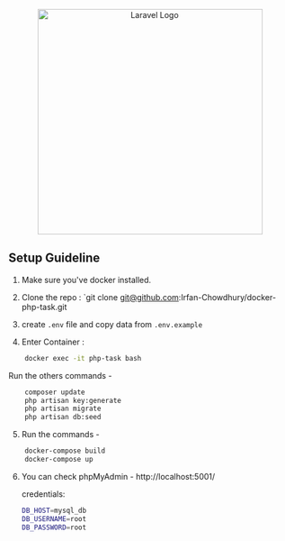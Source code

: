 <p align="center"><a href="https://laravel.com" target="_blank"><img src="https://raw.githubusercontent.com/laravel/art/master/logo-lockup/5%20SVG/2%20CMYK/1%20Full%20Color/laravel-logolockup-cmyk-red.svg" width="400" alt="Laravel Logo"></a></p>

## Setup Guideline

1. Make sure you've docker installed.
2. Clone the repo : `git clone git@github.com:Irfan-Chowdhury/docker-php-task.git
3. create  `.env` file and copy data from `.env.example`


4. Enter Container : 

```bash
    docker exec -it php-task bash
```

Run the others commands -

```bash
    composer update
    php artisan key:generate
    php artisan migrate
    php artisan db:seed
```


5. Run the commands -
```bash
	docker-compose build
	docker-compose up
```

	
	
6.  You can check phpMyAdmin - http://localhost:5001/
	
    credentials: 

    ```bash
    DB_HOST=mysql_db
    DB_USERNAME=root
    DB_PASSWORD=root
    ```
